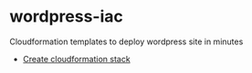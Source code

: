 # wordpress-iac
Cloudformation templates to deploy wordpress site in minutes



* [Create cloudformation stack](https://console.aws.amazon.com/cloudformation/home?region=ap-southeast-2#/stacks/new?stackName=wordpress-app&templateURL=https://s3-ap-southeast-2.amazonaws.com/saurabh-public-artifacts/wordpress-app.template) 
